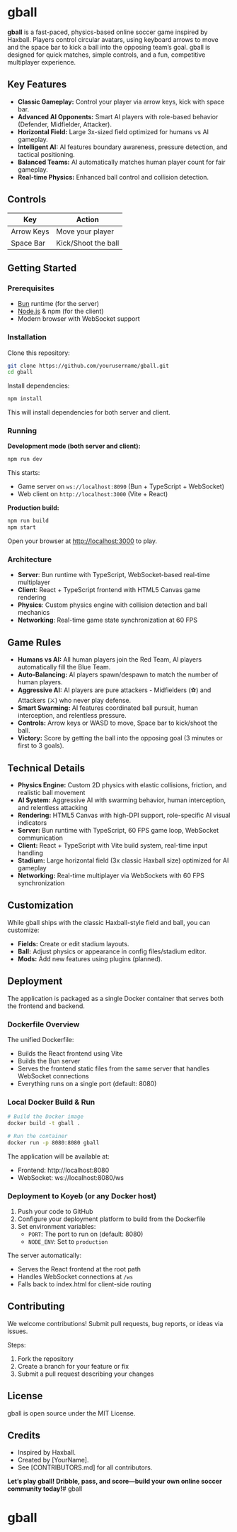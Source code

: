 # gball

**gball** is a fast-paced, physics-based online soccer game inspired by Haxball. Players control circular avatars, using keyboard arrows to move and the space bar to kick a ball into the opposing team’s goal. gball is designed for quick matches, simple controls, and a fun, competitive multiplayer experience.

## Key Features

- **Classic Gameplay:** Control your player via arrow keys, kick with space bar.
- **Advanced AI Opponents:** Smart AI players with role-based behavior (Defender, Midfielder, Attacker).
- **Horizontal Field:** Large 3x-sized field optimized for humans vs AI gameplay.
- **Intelligent AI:** AI features boundary awareness, pressure detection, and tactical positioning.
- **Balanced Teams:** AI automatically matches human player count for fair gameplay.
- **Real-time Physics:** Enhanced ball control and collision detection.

## Controls

| Key         | Action              |
|-------------|---------------------|
| Arrow Keys  | Move your player    |
| Space Bar   | Kick/Shoot the ball |

## Getting Started

### Prerequisites

- [Bun](https://bun.sh/) runtime (for the server)
- [Node.js](https://nodejs.org/) & npm (for the client)
- Modern browser with WebSocket support

### Installation

Clone this repository:

```bash
git clone https://github.com/yourusername/gball.git
cd gball
```

Install dependencies:

```bash
npm install
```

This will install dependencies for both server and client.

### Running

**Development mode (both server and client):**

```bash
npm run dev
```

This starts:
- Game server on `ws://localhost:8090` (Bun + TypeScript + WebSocket)
- Web client on `http://localhost:3000` (Vite + React)

**Production build:**

```bash
npm run build
npm start
```

Open your browser at [http://localhost:3000](http://localhost:3000) to play.

### Architecture

- **Server**: Bun runtime with TypeScript, WebSocket-based real-time multiplayer
- **Client**: React + TypeScript frontend with HTML5 Canvas game rendering
- **Physics**: Custom physics engine with collision detection and ball mechanics
- **Networking**: Real-time game state synchronization at 60 FPS

## Game Rules

- **Humans vs AI:** All human players join the Red Team, AI players automatically fill the Blue Team.
- **Auto-Balancing:** AI players spawn/despawn to match the number of human players.
- **Aggressive AI:** AI players are pure attackers - Midfielders (⚽) and Attackers (⚔) who never play defense.
- **Smart Swarming:** AI features coordinated ball pursuit, human interception, and relentless pressure.
- **Controls:** Arrow keys or WASD to move, Space bar to kick/shoot the ball.
- **Victory:** Score by getting the ball into the opposing goal (3 minutes or first to 3 goals).

## Technical Details

- **Physics Engine:** Custom 2D physics with elastic collisions, friction, and realistic ball movement
- **AI System:** Aggressive AI with swarming behavior, human interception, and relentless attacking
- **Rendering:** HTML5 Canvas with high-DPI support, role-specific AI visual indicators
- **Server:** Bun runtime with TypeScript, 60 FPS game loop, WebSocket communication
- **Client:** React + TypeScript with Vite build system, real-time input handling
- **Stadium:** Large horizontal field (3x classic Haxball size) optimized for AI gameplay
- **Networking:** Real-time multiplayer via WebSockets with 60 FPS synchronization

## Customization

While gball ships with the classic Haxball-style field and ball, you can customize:

- **Fields:** Create or edit stadium layouts.
- **Ball:** Adjust physics or appearance in config files/stadium editor.
- **Mods:** Add new features using plugins (planned).

## Deployment

The application is packaged as a single Docker container that serves both the frontend and backend.

### Dockerfile Overview

The unified Dockerfile:
- Builds the React frontend using Vite
- Builds the Bun server
- Serves the frontend static files from the same server that handles WebSocket connections
- Everything runs on a single port (default: 8080)

### Local Docker Build & Run

```bash
# Build the Docker image
docker build -t gball .

# Run the container
docker run -p 8080:8080 gball
```

The application will be available at:
- Frontend: http://localhost:8080
- WebSocket: ws://localhost:8080/ws

### Deployment to Koyeb (or any Docker host)

1. Push your code to GitHub
2. Configure your deployment platform to build from the Dockerfile
3. Set environment variables:
   - `PORT`: The port to run on (default: 8080)
   - `NODE_ENV`: Set to `production`

The server automatically:
- Serves the React frontend at the root path
- Handles WebSocket connections at `/ws`
- Falls back to index.html for client-side routing

## Contributing

We welcome contributions! Submit pull requests, bug reports, or ideas via issues.

Steps:

1. Fork the repository
2. Create a branch for your feature or fix
3. Submit a pull request describing your changes

## License

gball is open source under the MIT License.

## Credits

- Inspired by Haxball.  
- Created by [YourName].
- See [CONTRIBUTORS.md] for all contributors.

**Let’s play gball! Dribble, pass, and score—build your own online soccer community today!**# gball
# gball
